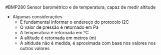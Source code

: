 #BMP280
Sensor barométrico e de temperatura, capaz de medir altitude

- Algumas considerações
    - É fundamental informar o endereço do protocolo I2C
    - O valor de pressão é retornado em Pa 
    - A temperatura é retornada em °C
    - A altitude é retornada em metros (m)
    - A altidude não é medida, é aproximada com base nos valores nos outros valores 